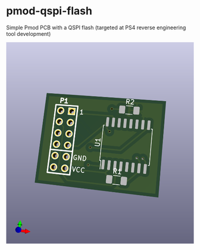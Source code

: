 # pmod-qspi-flash
Simple Pmod PCB with a QSPI flash (targeted at PS4 reverse engineering tool development)

![3D render](render.png)
